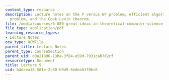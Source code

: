 ```yaml
---
content_type: resource
description: Lecture notes on the P versus NP problem, efficient algorithms, the theorem
  problem, and the Cook-Levin theorem.
file: /media/courses/6-080-great-ideas-in-theoretical-computer-science-spring-2008/b4daea18581e2c80b9496edeeb3f0bc6_lec9.pdf
file_type: application/pdf
learning_resource_types:
- Lecture Notes
ocw_type: OCWFile
parent_title: Lecture Notes
parent_type: CourseSection
parent_uid: d0a21896-13ba-3f84-e59d-7931cab7d2cf
resourcetype: Document
title: Lecture 9
uid: b4daea18-581e-2c80-b949-6edeeb3f0bc6
---
```

